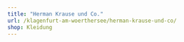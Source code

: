 ```yaml
---
title: "Herman Krause und Co."
url: /klagenfurt-am-woerthersee/herman-krause-und-co/
shop: Kleidung
---
```


